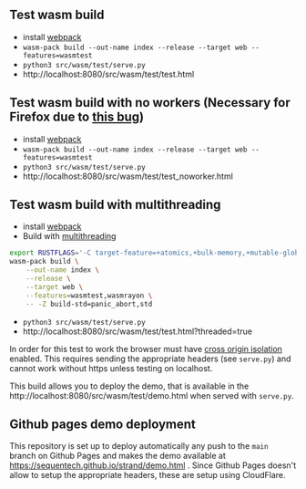 <!--
SPDX-FileCopyrightText: 2022 David Ruescas <david@sequentech.io>
SPDX-FileCopyrightText: 2022 Eduardo Robles <edu@sequentech.io>

SPDX-License-Identifier: AGPL-3.0-only
-->
## Test wasm build

* install [webpack](https://rustwasm.github.io/wasm-pack/installer/)
* `wasm-pack build --out-name index --release --target web --features=wasmtest`
* `python3 src/wasm/test/serve.py`
* http://localhost:8080/src/wasm/test/test.html

## Test wasm build with no workers (Necessary for Firefox due to [this bug](https://bugzilla.mozilla.org/show_bug.cgi?id=1247687))

* install [webpack](https://rustwasm.github.io/wasm-pack/installer/)
* `wasm-pack build --out-name index --release --target web --features=wasmtest`
* `python3 src/wasm/test/serve.py`
* http://localhost:8080/src/wasm/test/test_noworker.html

## Test wasm build with multithreading

* install [webpack](https://rustwasm.github.io/wasm-pack/installer/)
* Build with [multithreading](https://github.com/GoogleChromeLabs/wasm-bindgen-rayon)

```bash
export RUSTFLAGS='-C target-feature=+atomics,+bulk-memory,+mutable-globals' 
wasm-pack build \
    --out-name index \
    --release \
    --target web \
    --features=wasmtest,wasmrayon \
    -- -Z build-std=panic_abort,std
```
* `python3 src/wasm/test/serve.py`
* http://localhost:8080/src/wasm/test/test.html?threaded=true

In order for this test to work the browser must have [cross origin
isolation](https://web.dev/cross-origin-isolation-guide/) enabled. This requires
sending the appropriate headers (see `serve.py`) and cannot work without https
unless testing on localhost.

This build allows you to deploy the demo, that is available in the 
http://localhost:8080/src/wasm/test/demo.html when served with `serve.py`.

## Github pages demo deployment

This repository is set up to deploy automatically any push to the `main` branch
on Github Pages and makes the demo available at
https://sequentech.github.io/strand/demo.html . Since Github Pages doesn't allow
to setup the appropriate headers, these are setup using CloudFlare.